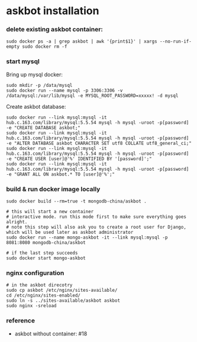 # askbot installation

### delete existing askbot container:

	sudo docker ps -a | grep askbot | awk '{print$1}' | xargs --no-run-if-empty sudo docker rm -f

### start mysql

Bring up mysql docker:

	sudo mkdir -p /data/mysql
	sudo docker run --name mysql -p 3306:3306 -v /data/mysql:/var/lib/mysql -e MYSQL_ROOT_PASSWORD=xxxxx! -d mysql

Create askbot database:

	sudo docker run --link mysql:mysql -it hub.c.163.com/library/mysql:5.5.54 mysql -h mysql -uroot -p[password] -e "CREATE DATABASE askbot;"
	sudo docker run --link mysql:mysql -it hub.c.163.com/library/mysql:5.5.54 mysql -h mysql -uroot -p[password] -e "ALTER DATABASE askbot CHARACTER SET utf8 COLLATE utf8_general_ci;"
	sudo docker run --link mysql:mysql -it hub.c.163.com/library/mysql:5.5.54 mysql -h mysql -uroot -p[password] -e "CREATE USER [user]@'%' IDENTIFIED BY '[password]';"
	sudo docker run --link mysql:mysql -it hub.c.163.com/library/mysql:5.5.54 mysql -h mysql -uroot -p[password] -e "GRANT ALL ON askbot.* TO [user]@'%';"

### build & run docker image locally

	sudo docker build --rm=true -t mongodb-china/askbot .

	# this will start a new container
	# interactive mode. run this mode first to make sure everything goes alright.
	# note this step will also ask you to create a root user for Django, which will be used later as askbot administrator
	sudo docker run --name mongo-askbot -it --link mysql:mysql -p 8081:8080 mongodb-china/askbot
	
	# if the last step succeeds
	sudo docker start mongo-askbot
	
### nginx configuration
	# in the askbot direcotry
	sudo cp askbot /etc/nginx/sites-available/
	cd /etc/nginx/sites-enabled/
	sudo ln -s ../sites-available/askbot askbot
	sudo nginx -sreload


### reference
- askbot without container: #18
